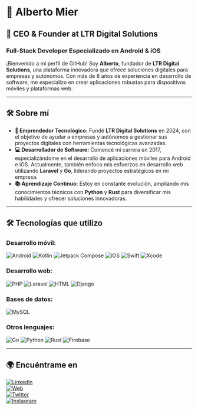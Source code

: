 # 👋 **Alberto Mier**

## 🚀 CEO & Founder at LTR Digital Solutions

### **Full-Stack Developer Especializado en Android & iOS**

¡Bienvenido a mi perfil de GitHub! Soy **Alberto**, fundador de **LTR Digital Solutions**, una plataforma innovadora que ofrece soluciones digitales para empresas y autónomos. Con más de 8 años de experiencia en desarrollo de software, me especializo en crear aplicaciones robustas para dispositivos móviles y plataformas web.

---

## 🛠️ **Sobre mí**

- **📌 Emprendedor Tecnológico:** Fundé **LTR Digital Solutions** en 2024, con el objetivo de ayudar a empresas y autónomos a gestionar sus proyectos digitales con herramientas tecnológicas avanzadas.
- **💻 Desarrollador de Software:** Comencé mi carrera en 2017, especializándome en el desarrollo de aplicaciones móviles para Android e iOS. Actualmente, también enfoco mis esfuerzos en desarrollo web utilizando **Laravel** y **Go**, liderando proyectos estratégicos en mi empresa.
- **📚 Aprendizaje Continuo:** Estoy en constante evolución, ampliando mis conocimientos técnicos con **Python** y **Rust** para diversificar mis habilidades y ofrecer soluciones innovadoras.

---

## 🛠️ **Tecnologías que utilizo**

### Desarrollo móvil:
![Android](https://img.shields.io/badge/Android-3DDC84?style=for-the-badge&logo=android&logoColor=white&labelColor=101010)
![Kotlin](https://img.shields.io/badge/Kotlin-B125EA?style=for-the-badge&logo=kotlin&logoColor=white&labelColor=101010)
![Jetpack Compose](https://img.shields.io/badge/Jetpack_Compose-669C34?style=for-the-badge&logo=jetpack-compose&logoColor=white&labelColor=101010)
![iOS](https://img.shields.io/badge/iOS-999999?style=for-the-badge&logo=apple&logoColor=white&labelColor=101010)
![Swift](https://img.shields.io/badge/Swift-FA7343?style=for-the-badge&logo=swift&logoColor=white&labelColor=101010)
![Xcode](https://img.shields.io/badge/Xcode-1575F9?style=for-the-badge&logo=xcode&logoColor=white&labelColor=101010)

### Desarrollo web:
![PHP](https://img.shields.io/badge/PHP-AEB2D5?style=for-the-badge&logo=php&logoColor=white&labelColor=101010)
![Laravel](https://img.shields.io/badge/Laravel-FB503B?style=for-the-badge&logo=laravel&logoColor=white&labelColor=101010)
![HTML](https://img.shields.io/badge/HTML-E34C26?style=for-the-badge&logo=html5&logoColor=white&labelColor=101010)
![Django](https://img.shields.io/badge/Django-092E20?style=for-the-badge&logo=django&logoColor=white&labelColor=101010)

### Bases de datos:
![MySQL](https://img.shields.io/badge/MySQL-00758F?style=for-the-badge&logo=mysql&logoColor=white&labelColor=101010)

### Otros lenguajes:
![Go](https://img.shields.io/badge/Go-00ADD8?style=for-the-badge&logo=go&logoColor=white&labelColor=101010)
![Python](https://img.shields.io/badge/Python-FFDE57?style=for-the-badge&logo=python&logoColor=white&labelColor=101010)
![Rust](https://img.shields.io/badge/Rust-B7410E?style=for-the-badge&logo=rust&logoColor=white&labelColor=101010)
![Firebase](https://img.shields.io/badge/Firebase-FFCA28?style=for-the-badge&logo=firebase&logoColor=white&labelColor=101010)

---

## 🌍 **Encuéntrame en**

[![LinkedIn](https://img.shields.io/badge/LinkedIn-Alberto_Mier_Fernandez-0077B5?style=for-the-badge&logo=linkedin&logoColor=white&labelColor=101010)](https://www.linkedin.com/in/Alberto-Mier-Fernandez)  
[![Web](https://img.shields.io/badge/Web-albertomier.com-14a1f0?style=for-the-badge&logo=dev.to&logoColor=white&labelColor=101010)](https://www.albertomier.com)  
[![Twitter](https://img.shields.io/badge/Twitter-@alberto_mier-1DA1F2?style=for-the-badge&logo=twitter&logoColor=white&labelColor=101010)](https://x.com/alberto_mier)  
[![Instagram](https://img.shields.io/badge/Instagram-a.mier48-E4405F?style=for-the-badge&logo=instagram&logoColor=white&labelColor=101010)](https://www.instagram.com/a.mier48)
